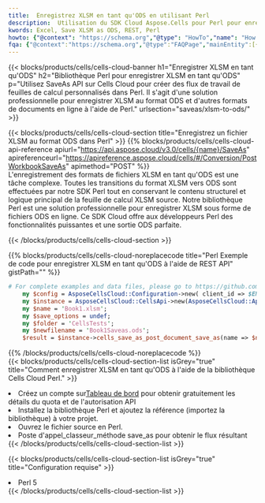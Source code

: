 ```yaml
---
title:  Enregistrez XLSM en tant qu'ODS en utilisant Perl
description:  Utilisation du SDK Cloud Aspose.Cells pour Perl pour enregistrer le fichier au format XLSM en tant que fichier au format ODS.
kwords: Excel, Save XLSM as ODS, REST, Perl
howto: {"@context": "https://schema.org","@type": "HowTo","name": "How to save XLSM as ODS using the Cells Cloud Perl library.","description": "How to save XLSM as ODS using the Cells Cloud Perl library.","image": {"@type": "ImageObject"},"url": "/perl/saveas/xlsm-to-ods/","step": [{ "@type": "HowToStep","name": "How to save XLSM as ODS using the Cells Cloud Perl library. step 1", "image": {"@type": "ImageObject",},"url": "/perl/saveas/xlsm-to-ods/","text": "Register an account at <a href='https://dashboard.aspose.cloud/'>Dashboard</a> to get free API quota & authorization details",},{ "@type": "HowToStep","name": "How to save XLSM as ODS using the Cells Cloud Perl library. step 1", "image": {"@type": "ImageObject",},"url": "/perl/saveas/xlsm-to-ods/","text": "Install Perl library and add the reference (import the library) to your project.",},{ "@type": "HowToStep","name": "How to save XLSM as ODS using the Cells Cloud Perl library. step 1", "image": {"@type": "ImageObject",},"url": "/perl/saveas/xlsm-to-ods/","text": "Open the source file in Perl.",},{ "@type": "HowToStep","name": "How to save XLSM as ODS using the Cells Cloud Perl library. step 1", "image": {"@type": "ImageObject",},"url": "/perl/saveas/xlsm-to-ods/","text": "Call post_workbook_save_as method to get the resultant stream",}, ],"supply": {"@type": "HowToSupply","name": "document"},"tool": [{"@type": "HowToTool","name": "VIM, Visual Studio Code, Eclipse"},{"@type": "HowToTool","name": "Aspose Cells"}],"totalTime": "PT6M"}
fqa: {"@context":"https://schema.org","@type":"FAQPage","mainEntity":[{"@type":"Question","name":"Why save file as other formats file in C# using REST API?","acceptedAnswer":{"@type":"Answer","text":"Documents are encoded in many ways, and some files may be incompatible with the software you use. To open and read such files, just save them as appropriate file formats.<br/><ol><li>Install .NET SDK and add the reference (import the library) to your project.</li><li>Open the source file in C# using REST API.</li><li>Call the PostWorkbookSaveAsRequest() method, passing an output filename with required extension.</li><li>Get the result of save as a separate file.</li></ol>"}},{"@type":"Question","name":"What file formats can I save as with your C# library?","acceptedAnswer":{"@type":"Answer","text":"We support a variety of file formats for conversion using .NET library, including XLSX, Excel, xls , PDF, CSV, HTML, Markdown, XML, PNG, JPG, TIFF, Json, TXT and many more."}},{"@type":"Question","name":"What is the maximum allowed file size for conversion using this .NET library?","acceptedAnswer":{"@type":"Answer","text":"There are no file size limits for format conversions using .NET library."}}]}
---
```

{{< blocks/products/cells/cells-cloud-banner h1="Enregistrer XLSM en tant qu\'ODS" h2="Bibliothèque Perl pour enregistrer XLSM en tant qu\'ODS" p="Utilisez SaveAs API sur Cells Cloud pour créer des flux de travail de feuilles de calcul personnalisés dans Perl. Il s\'agit d\'une solution professionnelle pour enregistrer XLSM au format ODS et d\'autres formats de documents en ligne à l\'aide de Perl." urlsection="saveas/xlsm-to-ods/" >}}

{{< blocks/products/cells/cells-cloud-section title="Enregistrez un fichier XLSM au format ODS dans Perl" >}}
{{% blocks/products/cells/cells-cloud-api-reference apiurl="https://api.aspose.cloud/v3.0/cells/{name}/SaveAs" apireferenceurl="https://apireference.aspose.cloud/cells/#/Conversion/PostWorkbookSaveAs" apimethod="POST" %}}
<br/>
L'enregistrement des formats de fichiers XLSM en tant qu'ODS est une tâche complexe. Toutes les transitions du format XLSM vers ODS sont effectuées par notre SDK Perl tout en conservant le contenu structurel et logique principal de la feuille de calcul XLSM source. Notre bibliothèque Perl est une solution professionnelle pour enregistrer XLSM sous forme de fichiers ODS en ligne. Ce SDK Cloud offre aux développeurs Perl des fonctionnalités puissantes et une sortie ODS parfaite.

{{< /blocks/products/cells/cells-cloud-section >}}

{{% blocks/products/cells/cells-cloud-noreplacecode title="Perl Exemple de code pour enregistrer XLSM en tant qu\'ODS à l\'aide de REST API" gistPath="" %}}
  
```perl
# For complete examples and data files, please go to https://github.com/aspose-cells-cloud/aspose-cells-cloud-perl/
    my $config = AsposeCellsCloud::Configuration->new( client_id => $ENV{'ProductClientId'}, client_secret => $ENV{'ProductClientSecret'});
    my $instance = AsposeCellsCloud::CellsApi->new(AsposeCellsCloud::ApiClient->new( $config));
    my $name = 'Book1.xlsm';
    my $save_options = undef;
    my $folder = 'CellsTests';
    my $newfilename = 'Book1Saveas.ods';
    $result = $instance->cells_save_as_post_document_save_as(name => $name,save_options => $save_options, newfilename => $newfilename, folder => $folder);
```
  
{{% /blocks/products/cells/cells-cloud-noreplacecode %}}
<br/>
{{< blocks/products/cells/cells-cloud-section-list isGrey="true" title="Comment enregistrer XLSM en tant qu\'ODS à l\'aide de la bibliothèque Cells Cloud Perl." >}}
<li> Créez un compte sur<a href="https://dashboard.aspose.cloud/">Tableau de bord</a> pour obtenir gratuitement les détails du quota et de l'autorisation API</li>
<li>Installez la bibliothèque Perl et ajoutez la référence (importez la bibliothèque) à votre projet.</li>
<li>Ouvrez le fichier source en Perl.</li>
<li>Poste d'appel_classeur_méthode save_as pour obtenir le flux résultant</li>
{{< /blocks/products/cells/cells-cloud-section-list >}}

{{< blocks/products/cells/cells-cloud-section-list isGrey="true" title="Configuration requise" >}}
<li>Perl 5</li>
{{< /blocks/products/cells/cells-cloud-section-list >}}

